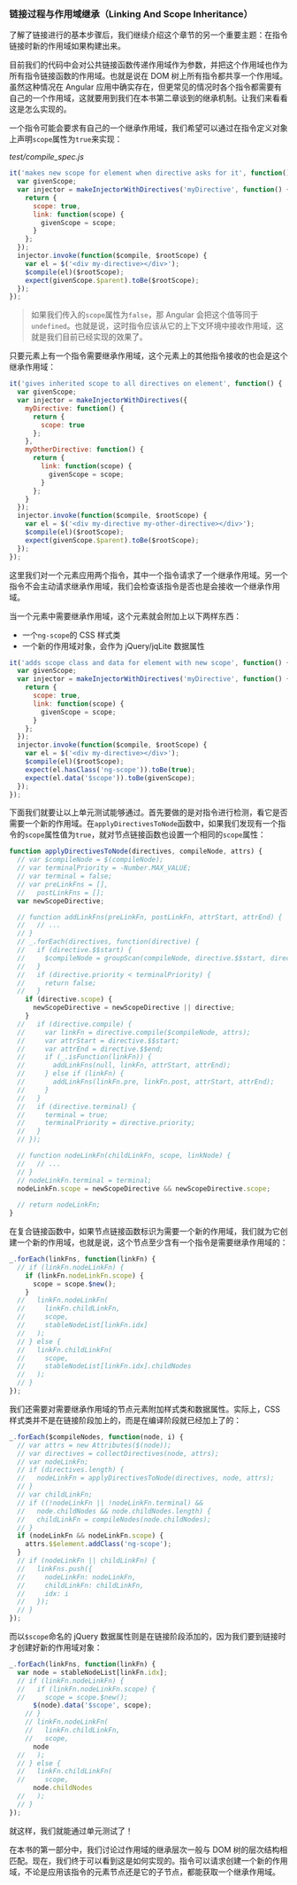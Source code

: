 ### 链接过程与作用域继承（Linking And Scope Inheritance）

了解了链接进行的基本步骤后，我们继续介绍这个章节的另一个重要主题：在指令链接时新的作用域如果构建出来。

目前我们的代码中会对公共链接函数传递作用域作为参数，并把这个作用域也作为所有指令链接函数的作用域。也就是说在 DOM 树上所有指令都共享一个作用域。虽然这种情况在 Angular 应用中确实存在，但更常见的情况时各个指令都需要有自己的一个作用域，这就要用到我们在本书第二章谈到的继承机制。让我们来看看这是怎么实现的。

一个指令可能会要求有自己的一个继承作用域，我们希望可以通过在指令定义对象上声明`scope`属性为`true`来实现：

_test/compile_spec.js_

```js
it('makes new scope for element when directive asks for it', function() {
  var givenScope;
  var injector = makeInjectorWithDirectives('myDirective', function() {
    return {
      scope: true,
      link: function(scope) {
        givenScope = scope;
      }
    };
  });
  injector.invoke(function($compile, $rootScope) {
    var el = $('<div my-directive></div>');
    $compile(el)($rootScope);
    expect(givenScope.$parent).toBe($rootScope);
  });
});
```

> 如果我们传入的`scope`属性为`false`，那 Angular 会把这个值等同于`undefined`。也就是说，这时指令应该从它的上下文环境中接收作用域，这就是我们目前已经实现的效果了。

只要元素上有一个指令需要继承作用域，这个元素上的其他指令接收的也会是这个继承作用域：

```js
it('gives inherited scope to all directives on element', function() {
  var givenScope;
  var injector = makeInjectorWithDirectives({
    myDirective: function() {
      return {
        scope: true
      };
    },
    myOtherDirective: function() {
      return {
        link: function(scope) {
          givenScope = scope;
        }
      };
    }
  });
  injector.invoke(function($compile, $rootScope) {
    var el = $('<div my-directive my-other-directive></div>');
    $compile(el)($rootScope);
    expect(givenScope.$parent).toBe($rootScope);
  });
});
```

这里我们对一个元素应用两个指令，其中一个指令请求了一个继承作用域。另一个指令不会主动请求继承作用域，我们会检查该指令是否也是会接收一个继承作用域。

当一个元素中需要继承作用域，这个元素就会附加上以下两样东西：

- 一个`ng-scope`的 CSS 样式类
- 一个新的作用域对象，会作为 jQuery/jqLite 数据属性

```js
it('adds scope class and data for element with new scope', function() {
  var givenScope;
  var injector = makeInjectorWithDirectives('myDirective', function() {
    return {
      scope: true,
      link: function(scope) {
        givenScope = scope;
      }
    };
  });
  injector.invoke(function($compile, $rootScope) {
    var el = $('<div my-directive></div>');
    $compile(el)($rootScope);
    expect(el.hasClass('ng-scope')).toBe(true);
    expect(el.data('$scope')).toBe(givenScope);
  });
});
```

下面我们就要让以上单元测试能够通过。首先要做的是对指令进行检测，看它是否需要一个新的作用域。在`applyDirectivesToNode`函数中，如果我们发现有一个指令的`scope`属性值为`true`，就对节点链接函数也设置一个相同的`scope`属性：

```js
function applyDirectivesToNode(directives, compileNode, attrs) {
  // var $compileNode = $(compileNode);
  // var terminalPriority = -Number.MAX_VALUE;
  // var terminal = false;
  // var preLinkFns = [],
  //   postLinkFns = [];
  var newScopeDirective;

  // function addLinkFns(preLinkFn, postLinkFn, attrStart, attrEnd) {
  //   // ...
  // }
  // _.forEach(directives, function(directive) {
  //   if (directive.$$start) {
  //     $compileNode = groupScan(compileNode, directive.$$start, directive.$$end);
  //   }
  //   if (directive.priority < terminalPriority) {
  //     return false;
  //   }
    if (directive.scope) {
      newScopeDirective = newScopeDirective || directive;
    }
  //   if (directive.compile) {
  //     var linkFn = directive.compile($compileNode, attrs);
  //     var attrStart = directive.$$start;
  //     var attrEnd = directive.$$end;
  //     if (_.isFunction(linkFn)) {
  //       addLinkFns(null, linkFn, attrStart, attrEnd);
  //     } else if (linkFn) {
  //       addLinkFns(linkFn.pre, linkFn.post, attrStart, attrEnd);
  //     }
  //   }
  //   if (directive.terminal) {
  //     terminal = true;
  //     terminalPriority = directive.priority;
  //   }
  // });

  // function nodeLinkFn(childLinkFn, scope, linkNode) {
  //   // ...
  // }
  // nodeLinkFn.terminal = terminal;
  nodeLinkFn.scope = newScopeDirective && newScopeDirective.scope;
  
  // return nodeLinkFn;
}
```

在复合链接函数中，如果节点链接函数标识为需要一个新的作用域，我们就为它创建一个新的作用域，也就是说，这个节点至少含有一个指令是需要继承作用域的：

```js
_.forEach(linkFns, function(linkFn) {
  // if (linkFn.nodeLinkFn) {
    if (linkFn.nodeLinkFn.scope) {
      scope = scope.$new();
    }
  //   linkFn.nodeLinkFn(
  //     linkFn.childLinkFn,
  //     scope,
  //     stableNodeList[linkFn.idx]
  //   );
  // } else {
  //   linkFn.childLinkFn(
  //     scope,
  //     stableNodeList[linkFn.idx].childNodes
  //   );
  // }
});
```

我们还需要对需要继承作用域的节点元素附加样式类和数据属性。实际上，CSS 样式类并不是在链接阶段加上的，而是在编译阶段就已经加上了的：

```js
_.forEach($compileNodes, function(node, i) {
  // var attrs = new Attributes($(node));
  // var directives = collectDirectives(node, attrs);
  // var nodeLinkFn;
  // if (directives.length) {
  //   nodeLinkFn = applyDirectivesToNode(directives, node, attrs);
  // }
  // var childLinkFn;
  // if ((!nodeLinkFn || !nodeLinkFn.terminal) &&
  //   node.childNodes && node.childNodes.length) {
  //   childLinkFn = compileNodes(node.childNodes);
  // }
  if (nodeLinkFn && nodeLinkFn.scope) {
    attrs.$$element.addClass('ng-scope');
  }
  // if (nodeLinkFn || childLinkFn) {
  //   linkFns.push({
  //     nodeLinkFn: nodeLinkFn,
  //     childLinkFn: childLinkFn,
  //     idx: i
  //   });
  // }
});
```

而以`$scope`命名的 jQuery 数据属性则是在链接阶段添加的，因为我们要到链接时才创建好新的作用域对象：

```js
_.forEach(linkFns, function(linkFn) {
  var node = stableNodeList[linkFn.idx];
  // if (linkFn.nodeLinkFn) {
  //   if (linkFn.nodeLinkFn.scope) {
  //     scope = scope.$new();
      $(node).data('$scope', scope);
    // }
    // linkFn.nodeLinkFn(
    //   linkFn.childLinkFn,
    //   scope,
      node
  //   );
  // } else {
  //   linkFn.childLinkFn(
  //     scope,
      node.childNodes
  //   );
  // }
});
```

就这样，我们就能通过单元测试了！

在本书的第一部分中，我们讨论过作用域的继承层次一般与 DOM 树的层次结构相匹配。现在，我们终于可以看到这是如何实现的。指令可以请求创建一个新的作用域，不论是应用该指令的元素节点还是它的子节点，都能获取一个继承作用域。